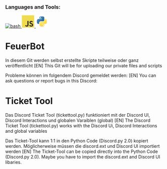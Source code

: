 <h3 align="left">Languages and Tools:</h3>
<p align="left"> <a href="https://www.gnu.org/software/bash/" target="_blank" rel="noreferrer"> <img src="https://www.vectorlogo.zone/logos/gnu_bash/gnu_bash-icon.svg" alt="bash" width="40" height="40"/> </a> <a href="https://developer.mozilla.org/en-US/docs/Web/JavaScript" target="_blank" rel="noreferrer"> <img src="https://raw.githubusercontent.com/devicons/devicon/master/icons/javascript/javascript-original.svg" alt="javascript" width="40" height="40"/> </a> <a href="https://www.python.org" target="_blank" rel="noreferrer"> <img src="https://raw.githubusercontent.com/devicons/devicon/master/icons/python/python-original.svg" alt="python" width="40" height="40"/> </a> </p>

# FeuerBot
In diesem Git werden selbst erstellte Skripte teilweise oder ganz veröffentlicht
[EN] This Git will be for uploading our private files and scripts

Probleme können im folgendem Discord gemeldet werden:
[EN] You can ask questions or report bugs in this Discord: 

<h1> Ticket Tool </h1>
Das Discord Ticket Tool (tickettool.py) funktioniert mit der Discord UI, Discord Interactions und globalen Varaiblen (global) 
[EN] The Discord Ticket Tool (tickettool.py) works with the Discord Ui, Discord Interactions and global variables

Das Ticket-Tool kann 1:1 in den Python Code (Discord.py 2.0) kopiert werden. Möglicherweise müssen die discord.ext und Discord UI importiert werden
[EN] The Ticket-Tool can be copied directly into the Python Code (Discord.py 2.0). Maybe you have to import the discord.ext and Discord UI libaries.

